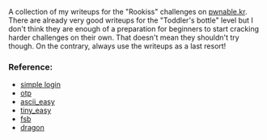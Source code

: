 A collection of my writeups for the "Rookiss" challenges on [pwnable.kr](pwnable.kr).
There are already very good writeups for the "Toddler's bottle" level
but I don't think they are enough of a preparation for beginners
to start cracking harder challenges on their own.
That doesn't mean they shouldn't try though.
On the contrary, always use the writeups as a last resort!

### Reference:
- [simple login](simple_login.md)
- [otp](otp.md)
- [ascii_easy](ascii_easy.md)
- [tiny_easy](tiny_easy.md)
- [fsb](fsb.md)
- [dragon](dragon.md)
